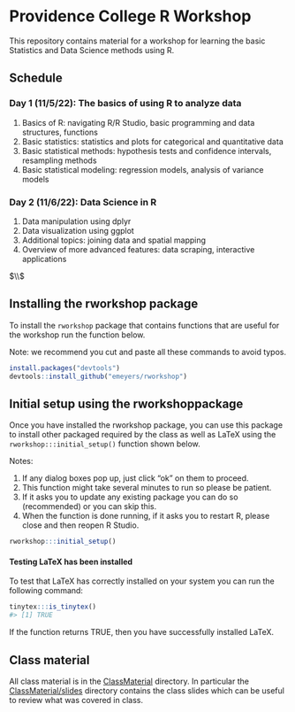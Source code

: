 # Providence College R Workshop

This repository contains material for a workshop for learning the basic Statistics and Data Science methods using R. 


## Schedule


### Day 1 (11/5/22): The basics of using R to analyze data

1. Basics of R: navigating R/R Studio, basic programming and data structures, functions
2. Basic statistics: statistics and plots for categorical and quantitative data
3. Basic statistical methods: hypothesis tests and confidence intervals, resampling methods
4. Basic statistical modeling: regression models, analysis of variance models



### Day 2 (11/6/22): Data Science in R

1. Data manipulation using dplyr
2. Data visualization using ggplot
3. Additional topics: joining data and spatial mapping
4. Overview of more advanced features: data scraping, interactive applications


$\\$


## Installing the rworkshop package

To install the `rworkshop` package that contains functions that are useful
for the workshop run the function below.

Note: we recommend you cut and paste all these commands to avoid typos.

``` r
install.packages("devtools")
devtools::install_github("emeyers/rworkshop")
```

## Initial setup using the rworkshoppackage

Once you have installed the rworkshop package, you can use this package to
install other packaged required by the class as well as LaTeX using the
`rworkshop:::initial_setup()` function shown below.

Notes:

1.  If any dialog boxes pop up, just click “ok” on them to proceed.
2.  This function might take several minutes to run so please be
    patient.
3.  If it asks you to update any existing package you can do so
    (recommended) or you can skip this.
4.  When the function is done running, if it asks you to restart R,
    please close and then reopen R Studio.

<!-- end list -->

``` r
rworkshop:::initial_setup()
```

#### Testing LaTeX has been installed

To test that LaTeX has correctly installed on your system you can run
the following command:

``` r
tinytex:::is_tinytex()
#> [1] TRUE
```

If the function returns TRUE, then you have successfully installed
LaTeX.

## Class material

All class material is in the
[ClassMaterial](https://github.com/emeyers/rworkshop/tree/main/ClassMaterial)
directory. In particular the
[ClassMaterial/slides](https://github.com/emeyers/rworkshop/tree/main/ClassMaterial/slides)
directory contains the class slides which can be useful to review what
was covered in class.

